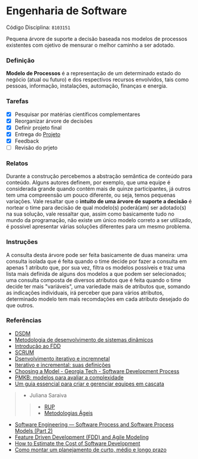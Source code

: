 # Engenharia de Software
 Código Disciplina: ``8103151``


Pequena árvore de suporte a decisão baseada nos modelos de processos existentes com ojetivo de mensurar o melhor caminho a ser adotado.
<h3>Definição</h3>
 
__Modelo de Processos__ é a representação de um determinado estado do negócio (atual ou futuro) e dos respectivos recursos envolvidos, tais como pessoas, informação, instalações, automação, finanças e energia.


<h3>Tarefas</h3>

- [x]  Pesquisar por matérias científicos complementares 
- [x]  Reorganizar árvore de decisões
- [x]  Definir projeto final 
- [x]  Entrega do [Projeto](https://github.com/kellyngton/Engenharia-de-software/issues/4)
- [x]  Feedback 
- [ ]  Revisão do prjeto

<h3>Relatos</h3>

 Durante a construção percebemos a abstração semântica de conteúdo para conteúdo. Alguns autores definem, por exemplo, que uma equipe é considerada grande quando contém mais de quinze participantes, já outros tem uma compreensão um pouco diferente, ou seja, temos pequenas variações. Vale resaltar que o __intuito de uma árvore de suporte a decisão__ é nortear o time para decisão de qual modelo(s) poderá(am) ser adotado(s) na sua solução, vale ressaltar que, assim como basicamente tudo no mundo da programação, não existe um único modelo correto a ser utilizado, é possivel apresentar várias soluções diferentes para um mesmo problema. 
 
 <h3>Instruções</h3>
 
  A consulta desta árvore pode ser feita basicamente de duas maneira: uma consulta isolada que é feita quando o time decide por fazer a consulta em apenas 1 atributo que, por sua vez, filtra os modelos possíveis e traz uma lista mais definida de alguns dos modelos a que podem ser selecionados; uma consulta composta de diversos atributos que é feita quando o time decide ter mais "variáveis", uma variedade mais de atributos que, somando as indicações individuais, irá perceber que para vários atributos, determinado modelo tem mais recomdações em cada atributo desejado do que outros.   

<h3>Referências</h3>

* [DSDM](https://l.facebook.com/l.php?u=https%3A%2F%2Fprezi.com%2F9oyzbeuh7yaz%2Fdsdm-metodologia-de-desenvolvimento-de-sistemas-dinamicos%2F&h=ATPqsI19SCtR51n21Mx-jmHlDeH_fQwxBLi7nNYb5CkCDE7R_MkRQQsa8kDTiRfRr_GteWorGfVFABQkOBCuMkI2-ScMFTEHHVhZ39oarRdOE7Lm_rJFGqW4y1qA1U72bbLH4c_8ZcIucA)
* [Metodologia de desenvolvimento de sistemas dinâmicos](https://l.facebook.com/l.php?u=https%3A%2F%2Fpt.wikipedia.org%2Fwiki%2FMetodologia_de_desenvolvimento_de_sistemas_din%25C3%25A2micos%23Centro_de_T.C3.A9cnicas_do_DSDM&h=ATPqsI19SCtR51n21Mx-jmHlDeH_fQwxBLi7nNYb5CkCDE7R_MkRQQsa8kDTiRfRr_GteWorGfVFABQkOBCuMkI2-ScMFTEHHVhZ39oarRdOE7Lm_rJFGqW4y1qA1U72bbLH4c_8ZcIucA)
* [Introdução ao FDD](http://www.devmedia.com.br/introducao-ao-fdd-feature-driven-development/27971)
* [SCRUM](http://www.desenvolvimentoagil.com.br/scrum/) 
* [Dsenvolvimento iterativo e incremnetal](https://pt.wikipedia.org/wiki/Desenvolvimento_iterativo_e_incremental)
* [Iterativo e incremental: suas definições](https://www.culturaagil.com.br/iterativo-e-incremental-suas-definicoes/)
* [Choosing a Model - Georgia Tech - Software Development Process](http://ecomputernotes.com/software-engineering/criteria-for-selecting-software-process-models)
* [PMKB: modelos para avaliar a complexidade](https://pmkb.com.br/artigos/modelos-para-avaliar-complexidade/)
* [Um guia essencial para criar e gerenciar equipes em cascata](https://hygger.io/blog/an-essential-guide-to-creating-and-managing-waterfall-teams/)
> * Juliana Saraiva
>>   * [RUP](https://github.com/kellyngton/Engenharia-de-software/issues/2)
>>   * [Metodologias Ágeis](https://github.com/kellyngton/Engenharia-de-software/issues/3)
* [Software Engineering — Software Process and Software Process Models (Part 2)](https://medium.com/omarelgabrys-blog/software-engineering-software-process-and-software-process-models-part-2-4a9d06213fdc)
* [Feature Driven Development (FDD) and Agile Modeling](http://www.agilemodeling.com/essays/fdd.htm)
* [How to Estimate the Cost of Software Development](https://www.spheregen.com/cost-of-software-development/)
* [Como montar um planejamento de curto, médio e longo prazo](https://www.treasy.com.br/blog/planejamento-de-curto-medio-e-longo-prazo/)
